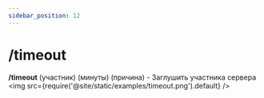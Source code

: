 ```yaml
---
sidebar_position: 12
---
```


# /timeout

**/timeout** (участник) (минуты) (причина) - Заглушить участника сервера
<img src={require('@site/static/examples/timeout.png').default} />
